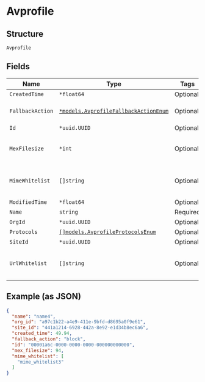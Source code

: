 
# Avprofile

## Structure

`Avprofile`

## Fields

| Name | Type | Tags | Description |
|  --- | --- | --- | --- |
| `CreatedTime` | `*float64` | Optional | - |
| `FallbackAction` | [`*models.AvprofileFallbackActionEnum`](../../doc/models/avprofile-fallback-action-enum.md) | Optional | enum: `block`, `permit` |
| `Id` | `*uuid.UUID` | Optional | - |
| `MexFilesize` | `*int` | Optional | in KB<br>**Constraints**: `>= 20`, `<= 40000` |
| `MimeWhitelist` | `[]string` | Optional | **Constraints**: *Unique Items Required* |
| `ModifiedTime` | `*float64` | Optional | - |
| `Name` | `string` | Required | - |
| `OrgId` | `*uuid.UUID` | Optional | - |
| `Protocols` | [`[]models.AvprofileProtocolsEnum`](../../doc/models/avprofile-protocols-enum.md) | Optional | - |
| `SiteId` | `*uuid.UUID` | Optional | - |
| `UrlWhitelist` | `[]string` | Optional | **Constraints**: *Unique Items Required* |

## Example (as JSON)

```json
{
  "name": "name4",
  "org_id": "a97c1b22-a4e9-411e-9bfd-d8695a0f9e61",
  "site_id": "441a1214-6928-442a-8e92-e1d34b8ec6a6",
  "created_time": 49.94,
  "fallback_action": "block",
  "id": "00001a6c-0000-0000-0000-000000000000",
  "mex_filesize": 94,
  "mime_whitelist": [
    "mime_whitelist3"
  ]
}
```

